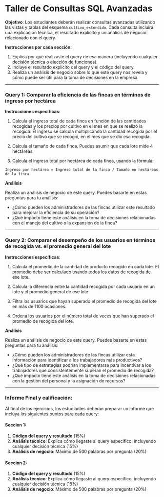 # Taller de Consultas SQL Avanzadas

**Objetivo**: Los estudiantes deberán realizar consultas avanzadas utilizando las vistas y tablas del esquema `cultivo_extendido`. Cada consulta incluirá una explicación técnica, el resultado explícito y un análisis de negocio relacionado con el query.

**Instrucciones por cada sección**: 
1. Explica por qué realizaste el query de esa manera (incluyendo cualquier decisión técnica o elección de funciones).
2. Incluye el resultado explícito del query y el código del query.
3. Realiza un análisis de negocio sobre lo que este query nos revela y cómo puede ser útil para la toma de decisiones en la empresa.

---

### **Query 1: Comparar la eficiencia de las fincas en términos de ingreso por hectárea**

**Instrucciones específicas**:

1. Calcula el ingreso total de cada finca en función de las cantidades recogidas y los precios por cultivo en el mes en que se realizó la recogida. El ingreso se calcula multiplicando la cantidad recogida por el precio del cultivo que se recogió, en el mes que se dio esa recogida.

2. Calcula el tamaño de cada finca. Puedes asumir que cada lote mide 4 hectáreas.

3. Calcula el ingreso total por hectárea de cada finca, usando la fórmula:

`Ingreso por hectárea = Ingreso total de la finca / Tamaño en hectáreas de la finca`


**Análisis**

Realiza un análisis de negocio de este query. Puedes basarte en estas preguntas para tu análisis:
   - ¿Cómo pueden los administradores de las fincas utilizar este resultado para mejorar la eficiencia de su operación?
   - ¿Qué impacto tiene este análisis en la toma de decisiones relacionadas con el manejo del cultivo o la expansión de la finca?

---

### **Query 2: Comparar el desempeño de los usuarios en términos de recogida vs. el promedio general del lote**

**Instrucciones específicas**:

1. Calcula el promedio de la cantidad de producto recogido en cada lote. El promedio debe ser calculado usando todos los datos de recogida de ese lote.

2. Calcula la diferencia entre la cantidad recogida por cada usuario en un lote y el promedio general de ese lote.

3. Filtra los usuarios que hayan superado el promedio de recogida del lote en más de 1100 ocasiones.

4. Ordena los usuarios por el número total de veces que han superado el promedio de recogida del lote.

**Análisis**

Realiza un análisis de negocio de este query. Puedes basarte en estas preguntas para tu análisis:
   - ¿Cómo pueden los administradores de las fincas utilizar esta información para identificar a los trabajadores más productivos?
   - ¿Qué tipo de estrategias podrían implementarse para incentivar a los trabajadores que consistentemente superan el promedio de recogida?
   - ¿Qué impacto tiene este análisis en la toma de decisiones relacionadas con la gestión del personal y la asignación de recursos?

---

### **Informe Final y calificación:**

Al final de los ejercicios, los estudiantes deberán preparar un informe que incluya los siguientes puntos para cada query:


#### Seccion 1:
1. **Código del query y resultado** (15%)
2. **Análisis técnico**: Explica cómo llegaste al query específico, incluyendo cualquier decisión técnica (15%)
3. **Análisis de negocio**: Máximo de 500 palabras por pregunta (20%)

#### Seccion 2:
1. **Código del query y resultado** (15%)
2. **Análisis técnico**: Explica cómo llegaste al query específico, incluyendo cualquier decisión técnica (15%)
3. **Análisis de negocio**: Máximo de 500 palabras por pregunta (20%)
